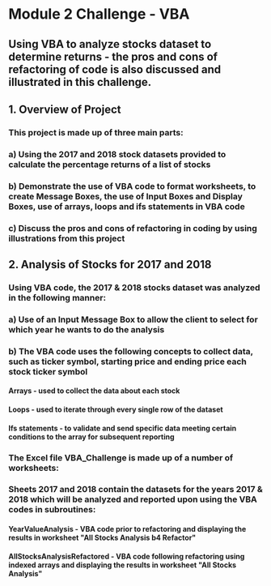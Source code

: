 # **Module 2 Challenge - VBA**
## Using VBA to analyze stocks dataset to determine returns  - the pros and cons of refactoring of code is also discussed and illustrated in this challenge.

## **1. Overview of Project**
### This project is made up of three main parts:
### a) Using the 2017 and 2018 stock datasets provided to calculate the percentage returns of a list of stocks 
### b) Demonstrate the use of VBA code to format worksheets, to create Message Boxes, the use of Input Boxes and Display Boxes, use of arrays, loops and ifs statements in VBA code
### c) Discuss the pros and cons of refactoring in coding by using illustrations from this project


## **2. Analysis of Stocks for 2017 and 2018**

### Using VBA code, the 2017 & 2018 stocks dataset was analyzed in the following manner:
### a) Use of an Input Message Box to allow the client to select for which year he wants to do the analysis 
### b) The VBA code uses the following concepts to collect data, such as ticker symbol, starting price and ending price each stock ticker symbol 

####    Arrays - used to collect the data about each stock
####    Loops - used to iterate through every single row of the dataset 
####    Ifs statements - to validate and send specific data meeting certain conditions to the array for subsequent reporting

### The Excel file VBA_Challenge is made up of a number of worksheets:
### Sheets 2017 and 2018 contain the datasets for the years 2017 & 2018 which will be analyzed and reported upon using the VBA codes in subroutines:
####    YearValueAnalysis - VBA code prior to refactoring and displaying the results in worksheet "All Stocks Analysis b4 Refactor"
####    AllStocksAnalysisRefactored - VBA code following refactoring using indexed arrays and displaying the results in worksheet "All Stocks Analysis"




